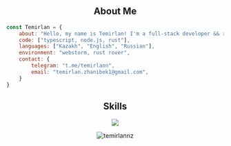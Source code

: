 <h2 align="center">About Me </h2>

```javascript
const Temirlan = {
    about: "Hello, my name is Temirlan! I'm a full-stack developer && rust enthusiast",
    code: ["typescript, node.js, rust"],
    languages: ["Kazakh", "English", "Russian"],
    environment: "webstorm, rust rover",
    contact: {
        telegram: "t.me/temirlann",
        email: "temirlan.zhanibek1@gmail.com",
    }
}
```

<h2 align="center">Skills</h2>

<p align="center">
  <a href="https://skillicons.dev">
    <img src="https://skillicons.dev/icons?i=js,ts,react,nextjs,nodejs,nestjs,postgres,redis,rust,actix" />
  </a>
</p>

<p align="center">
  <img align="center" src="https://github-readme-stats.vercel.app/api/top-langs?username=temirlannz&show_icons=true&theme=dark&locale=en&layout=compact" alt="temirlannz" />
</p>
